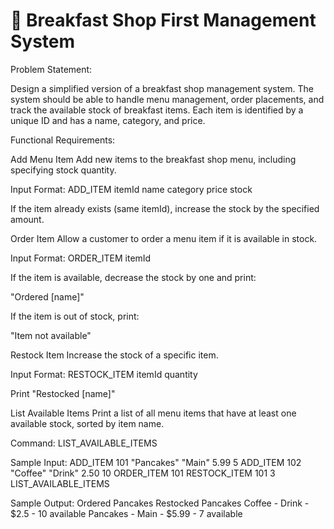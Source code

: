 # 🍳 Breakfast Shop First Management System
Problem Statement:

Design a simplified version of a breakfast shop management system. The system should be able to handle menu management, order placements, and track the available stock of breakfast items. Each item is identified by a unique ID and has a name, category, and price.

Functional Requirements:

Add Menu Item
Add new items to the breakfast shop menu, including specifying stock quantity.

Input Format: ADD_ITEM itemId name category price stock

If the item already exists (same itemId), increase the stock by the specified amount.

Order Item
Allow a customer to order a menu item if it is available in stock.

Input Format: ORDER_ITEM itemId

If the item is available, decrease the stock by one and print:

"Ordered [name]"

If the item is out of stock, print:

"Item not available"

Restock Item
Increase the stock of a specific item.

Input Format: RESTOCK_ITEM itemId quantity

Print "Restocked [name]"

List Available Items
Print a list of all menu items that have at least one available stock, sorted by item name.

Command: LIST_AVAILABLE_ITEMS

Sample Input:
ADD_ITEM 101 "Pancakes" "Main" 5.99 5
ADD_ITEM 102 "Coffee" "Drink" 2.50 10
ORDER_ITEM 101
RESTOCK_ITEM 101 3
LIST_AVAILABLE_ITEMS

Sample Output:
Ordered Pancakes
Restocked Pancakes
Coffee - Drink - $2.5 - 10 available
Pancakes - Main - $5.99 - 7 available

